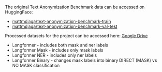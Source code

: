 The original Text Anonymization Benchmark data can be accessed on HuggingFace:
- [mattmdjaga/text-anonymization-benchmark-train](https://huggingface.co/datasets/mattmdjaga/text-anonymization-benchmark-train)
- [mattmdjaga/text-anonymization-benchmark-val-test](https://huggingface.co/datasets/mattmdjaga/text-anonymization-benchmark-val-test)

Processed datasets for the project can be accessed here: [Google Drive](https://drive.google.com/drive/folders/1C3h3rXdbr9nVAC3_G_I-72DfKNiDU_Pa)
- Longformer - includes both mask and ner labels
- Longformer Mask - includes only mask labels
- Longformer NER - includes only ner labels
- Longformer Binary - changes mask labels into binary DIRECT (MASK) vs NO MASK classification
